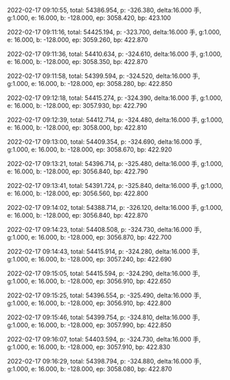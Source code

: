 2022-02-17 09:10:55, total: 54386.954, p: -326.380, delta:16.000 手, g:1.000, e: 16.000, b: -128.000, ep: 3058.420, bp: 423.100

2022-02-17 09:11:16, total: 54425.194, p: -323.700, delta:16.000 手, g:1.000, e: 16.000, b: -128.000, ep: 3059.260, bp: 422.870

2022-02-17 09:11:36, total: 54410.634, p: -324.610, delta:16.000 手, g:1.000, e: 16.000, b: -128.000, ep: 3058.350, bp: 422.870

2022-02-17 09:11:58, total: 54399.594, p: -324.520, delta:16.000 手, g:1.000, e: 16.000, b: -128.000, ep: 3058.280, bp: 422.850

2022-02-17 09:12:18, total: 54415.274, p: -324.390, delta:16.000 手, g:1.000, e: 16.000, b: -128.000, ep: 3057.930, bp: 422.790

2022-02-17 09:12:39, total: 54412.714, p: -324.480, delta:16.000 手, g:1.000, e: 16.000, b: -128.000, ep: 3058.000, bp: 422.810

2022-02-17 09:13:00, total: 54409.354, p: -324.690, delta:16.000 手, g:1.000, e: 16.000, b: -128.000, ep: 3058.670, bp: 422.920

2022-02-17 09:13:21, total: 54396.714, p: -325.480, delta:16.000 手, g:1.000, e: 16.000, b: -128.000, ep: 3056.840, bp: 422.790

2022-02-17 09:13:41, total: 54391.724, p: -325.840, delta:16.000 手, g:1.000, e: 16.000, b: -128.000, ep: 3056.560, bp: 422.800

2022-02-17 09:14:02, total: 54388.714, p: -326.120, delta:16.000 手, g:1.000, e: 16.000, b: -128.000, ep: 3056.840, bp: 422.870

2022-02-17 09:14:23, total: 54408.508, p: -324.730, delta:16.000 手, g:1.000, e: 16.000, b: -128.000, ep: 3056.870, bp: 422.700

2022-02-17 09:14:43, total: 54415.914, p: -324.280, delta:16.000 手, g:1.000, e: 16.000, b: -128.000, ep: 3057.240, bp: 422.690

2022-02-17 09:15:05, total: 54415.594, p: -324.290, delta:16.000 手, g:1.000, e: 16.000, b: -128.000, ep: 3056.910, bp: 422.650

2022-02-17 09:15:25, total: 54396.554, p: -325.490, delta:16.000 手, g:1.000, e: 16.000, b: -128.000, ep: 3056.910, bp: 422.800

2022-02-17 09:15:46, total: 54399.754, p: -324.810, delta:16.000 手, g:1.000, e: 16.000, b: -128.000, ep: 3057.990, bp: 422.850

2022-02-17 09:16:07, total: 54403.594, p: -324.730, delta:16.000 手, g:1.000, e: 16.000, b: -128.000, ep: 3057.910, bp: 422.830

2022-02-17 09:16:29, total: 54398.794, p: -324.880, delta:16.000 手, g:1.000, e: 16.000, b: -128.000, ep: 3058.080, bp: 422.870